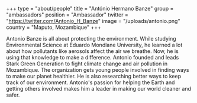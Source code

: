 +++
type = "about/people"
title = "António Hermano Banze"
group = "ambassadors"
position = "Ambassador"
twitter = "https://twitter.com/Antonio_H_Banze"
image = "/uploads/antonio.png"
country = "Maputo, Mozambique"
+++
<!--StartFragment-->

Antonio Banze is all about protecting the environment. While studying Environmental Science at Eduardo Mondlane University, he learned a lot about how pollutants like aerosols affect the air we breathe. Now, he is using that knowledge to make a difference. Antonio founded and leads Stark Green Generation to fight climate change and air pollution in Mozambique. The organization gets young people involved in finding ways to make our planet healthier. He is also researching better ways to keep track of our environment. Antonio's passion for helping the Earth and getting others involved makes him a leader in making our world cleaner and safer.



<!--EndFragment-->